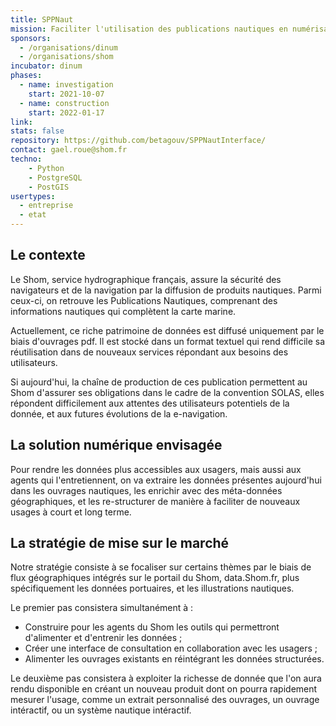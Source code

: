 ```yaml
---
title: SPPNaut
mission: Faciliter l'utilisation des publications nautiques en numérisant les données qu'elles contiennent
sponsors:
  - /organisations/dinum
  - /organisations/shom
incubator: dinum
phases:
  - name: investigation
    start: 2021-10-07
  - name: construction
    start: 2022-01-17
link:
stats: false
repository: https://github.com/betagouv/SPPNautInterface/
contact: gael.roue@shom.fr
techno:
    - Python
    - PostgreSQL
    - PostGIS
usertypes:
  - entreprise
  - etat
---
```


## Le contexte

Le Shom, service hydrographique français, assure la sécurité des navigateurs et de la navigation par la diffusion de produits nautiques. Parmi ceux-ci, on retrouve les Publications Nautiques, comprenant des informations nautiques qui complètent la carte marine.

Actuellement, ce riche patrimoine de données est diffusé uniquement par le biais d'ouvrages pdf. Il est stocké dans un format textuel qui rend difficile sa réutilisation dans de nouveaux services répondant aux besoins des utilisateurs.

Si aujourd'hui, la chaîne de production de ces publication permettent au Shom d'assurer ses obligations dans le cadre de la convention SOLAS, elles répondent difficilement aux attentes des utilisateurs potentiels de la donnée, et aux futures évolutions de la e-navigation.

## La solution numérique envisagée

Pour rendre les données plus accessibles aux usagers, mais aussi aux agents qui l'entretiennent, on va extraire les données présentes aujourd'hui dans les ouvrages nautiques, les enrichir avec des méta-données géographiques, et les re-structurer de manière à faciliter de nouveaux usages à court et long terme.

## La stratégie de mise sur le marché

Notre stratégie consiste à se focaliser sur certains thèmes par le biais de flux géographiques intégrés sur le portail du Shom, data.Shom.fr, plus spécifiquement les données portuaires, et les illustrations nautiques.

Le premier pas consistera simultanément à :
- Construire pour les agents du Shom les outils qui permettront d'alimenter et d'entrenir les données ;
- Créer une interface de consultation en collaboration avec les usagers ;
- Alimenter les ouvrages existants en réintégrant les données structurées.

Le deuxième pas consistera à exploiter la richesse de donnée que l'on aura rendu disponible en créant un nouveau produit dont on pourra rapidement mesurer l'usage, comme un extrait personnalisé des ouvrages, un ouvrage intéractif, ou un système nautique intéractif.
